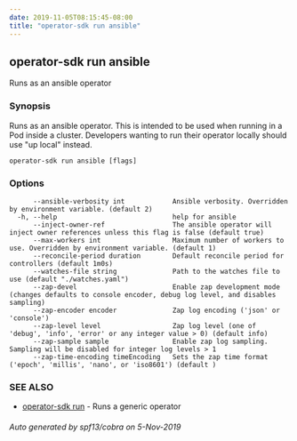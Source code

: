 ```yaml
---
date: 2019-11-05T08:15:45-08:00
title: "operator-sdk run ansible"
---
```

## operator-sdk run ansible

Runs as an ansible operator

### Synopsis

Runs as an ansible operator. This is intended to be used when running
in a Pod inside a cluster. Developers wanting to run their operator locally
should use "up local" instead.

```
operator-sdk run ansible [flags]
```

### Options

```
      --ansible-verbosity int            Ansible verbosity. Overridden by environment variable. (default 2)
  -h, --help                             help for ansible
      --inject-owner-ref                 The ansible operator will inject owner references unless this flag is false (default true)
      --max-workers int                  Maximum number of workers to use. Overridden by environment variable. (default 1)
      --reconcile-period duration        Default reconcile period for controllers (default 1m0s)
      --watches-file string              Path to the watches file to use (default "./watches.yaml")
      --zap-devel                        Enable zap development mode (changes defaults to console encoder, debug log level, and disables sampling)
      --zap-encoder encoder              Zap log encoding ('json' or 'console')
      --zap-level level                  Zap log level (one of 'debug', 'info', 'error' or any integer value > 0) (default info)
      --zap-sample sample                Enable zap log sampling. Sampling will be disabled for integer log levels > 1
      --zap-time-encoding timeEncoding   Sets the zap time format ('epoch', 'millis', 'nano', or 'iso8601') (default )
```

### SEE ALSO

* [operator-sdk run](operator-sdk_run)	 - Runs a generic operator

###### Auto generated by spf13/cobra on 5-Nov-2019
